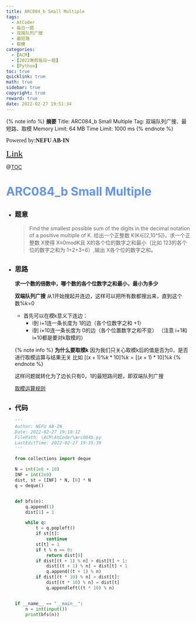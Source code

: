 ```yaml
---
title: ARC084_b Small Multiple
tags:
  - AtCoder
  - 每日一题
  - 双端队列广搜
  - 最短路
  - 取模
categories:
  - [ACM]
  - [2022寒假每日一题]
  - [Python]
toc: true
quicklink: true
math: true
sidebar: true
copyright: true
reward: true
date: 2022-02-27 19:51:34
---
```



{% note info %}
**摘要**
Title: ARC084_b Small Multiple
Tag: 双端队列广搜、最短路、取模
Memory Limit: 64 MB
Time Limit: 1000 ms
{% endnote %}
<!-- more -->

<font size=3 face=楷体>Powered by:**NEFU AB-IN**</font>

<font color=#FFA500 size=5 face=楷体>[Link](https://atcoder.jp/contests/arc084/tasks/arc084_b)</font>

@[TOC](文章目录)

# <font color=#6495ED size=6>ARC084_b Small Multiple</font>

* ## <font size=4 face=粗体>题意</font>

  >Find the smallest possible sum of the digits in the decimal notation of a positive multiple of K.
  >给出一个正整数 K(K∈[2,10^5])，求一个正整数 X使得 X≡0modK且 X的各个位的数字之和最小（比如 123的各个位的数字之和为 1+2+3=6）,输出 X各个位的数字之和。

* ## <font size=4 face=粗体>思路</font>

  **求一个数的倍数中，哪个数的各个位数字之和最小，最小为多少**

  **双端队列广搜**
  从1开始搜起并连边，这样可以把所有数都搜出来，直到这个数%k=0
  * 首先可以在模k意义下连边：
    * i到 i+1连一条长度为 1的边（各个位数字之和 +1）
    * i到 i×10连一条长度为 0的边（各个位置数字之和不变）
  （注意 i+1和 i×10都是要对k取模的）

  
  {% note info %}
  **为什么要取模k**
  因为我们只关心取模k后的值是否为0，是否进行取模运算与结果无关
  比如 $[(x + 1) \% k * 10] \% k = [(x + 1) * 10] \% k$
  {% endnote %}

  这样问题就转化为了边长只有0，1的最短路问题，即双端队列广搜

  [取模运算规则](https://blog.csdn.net/qq_37025443/article/details/79339724)
* ## <font size=4 face=粗体>代码</font>

  ```python
  '''
  Author: NEFU AB-IN
  Date: 2022-02-27 19:10:12
  FilePath: \ACM\AtCoder\arc084b.py
  LastEditTime: 2022-02-27 19:35:39
  '''

  from collections import deque

  N = int(1e6 + 10)
  INF = int(2e9)
  dist, st = [INF] * N, [0] * N
  q = deque()


  def bfs(n):
      q.append(1)
      dist[1] = 1

      while q:
          t = q.popleft()
          if st[t]:
              continue
          st[t] = 1
          if t % n == 0:
              return dist[0]
          if dist[(t + 1) % n] > dist[t] + 1:
              dist[(t + 1) % n] = dist[t] + 1
              q.append((t + 1) % n)
          if dist[(t * 10) % n] > dist[t]:
              dist[(t * 10) % n] = dist[t]
              q.appendleft((t * 10) % n)


  if __name__ == "__main__":
      n = int(input())
      print(bfs(n))
  ```